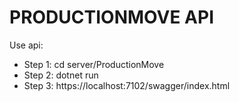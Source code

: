 # PRODUCTIONMOVE API
Use api: 
- Step 1: cd server/ProductionMove
- Step 2: dotnet run
- Step 3: https://localhost:7102/swagger/index.html
